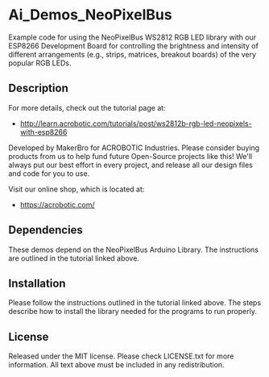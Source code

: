 # Ai_Demos_NeoPixelBus

Example code for using the NeoPixelBus WS2812 RGB LED library with our 
ESP8266 Development Board for controlling the brightness and intensity of
different arrangements (e.g., strips, matrices, breakout boards) of the very
popular RGB LEDs.

## Description

For more details, check out the tutorial page at:

   * http://learn.acrobotic.com/tutorials/post/ws2812b-rgb-led-neopixels-with-esp8266

Developed by MakerBro for ACROBOTIC Industries.  Please consider buying 
products from us to help fund future Open-Source projects like this! We'll
always put our best effort in every project, and release all our design 
files and code for you to use.

Visit our online shop, which is located at:

   * https://acrobotic.com/

## Dependencies

These demos depend on the NeoPixelBus Arduino Library.  The instructions are
outlined in the tutorial linked above.

## Installation

Please follow the instructions outlined in the tutorial linked above.  The steps
describe how to install the library needed for the programs to run properly.

## License

Released under the MIT license. Please check LICENSE.txt for more information. 
All text above must be included in any redistribution.
